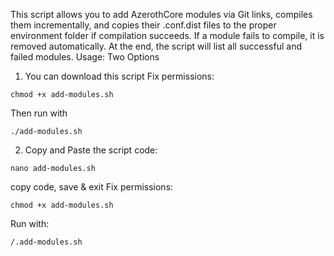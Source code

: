 This script allows you to add AzerothCore modules via Git links, compiles them incrementally, and copies their .conf.dist files to the proper environment folder if compilation succeeds. If a module fails to compile, it is removed automatically. At the end, the script will list all successful and failed modules.
Usage: Two Options
1. You can download this script
Fix permissions:

`chmod +x add-modules.sh`

Then run with

`./add-modules.sh`
   
2. Copy and Paste the script code:

`nano add-modules.sh`

copy code, save & exit
Fix permissions:

 `chmod +x add-modules.sh`

Run with:

`/.add-modules.sh`
